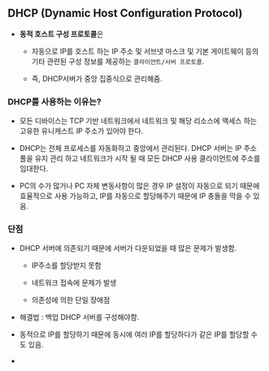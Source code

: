 ## DHCP (Dynamic Host Configuration Protocol)

- **동적 호스트 구성 프로토콜**은 
  
  - 자동으로 IP를 호스트 하는 IP 주소 및 서브넷 마스크 및 기본 게이트웨이 등의 기타 관련된 구성 정보를 제공하는 `클라이언트/서버 프로토콜`.
  
  - 즉, DHCP서버가 중앙 집중식으로 관리해줌.

### DHCP를 사용하는 이유는?

- 모든 디바이스는 TCP 기반 네트워크에서 네트워크 및 해당 리소스에 액세스 하는 고유한 유니캐스트 IP 주소가 있어야 한다.

- DHCP는 전체 프로세스를 자동화하고 중앙에서 관리된다. DHCP 서버는 IP 주소 풀을 유지 관리 하고 네트워크가 시작 될 때 모든 DHCP 사용 클라이언트에 주소를 임대한다.

- PC의 수가 많거나 PC 자체 변동사항이 많은 경우 IP 설정이 자동으로 되기 때문에 효율적으로 사용 가능하고, IP를 자동으로 할당해주기 때문에 IP 충돌을 막을 수 있음.



### 단점

- DHCP 서버에 의존되기 때문에 서버가 다운되었을 때 많은 문제가 발생함.
  
  - IP주소를 할당받지 못함
  
  - 네트워크 접속에 문제가 발생
  
  - 의존성에 의한 단일 장애점

- 해결법 : 백업 DHCP 서버를 구성해야함.



- 동적으로 IP를 할당하기 때문에 동시에 여러 IP를 할당하다가 같은 IP를 할당할 수도 있음.

- 
